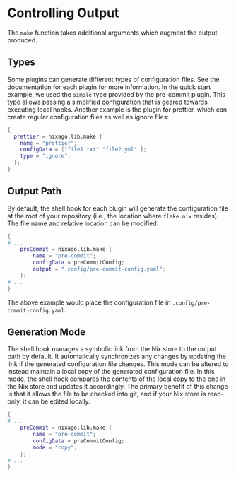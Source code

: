 # Controlling Output

The `make` function takes additional arguments which augment the output
produced.

## Types

Some plugins can generate different types of configuration files. See the
documentation for each plugin for more information. In the quick start example,
we used the `simple` type provided by the pre-commit plugin. This type allows
passing a simplified configuration that is geared towards executing local hooks.
Another example is the plugin for prettier, which can create regular
configuration files as well as ignore files:

```nix
{
  prettier = nixago.lib.make {
    name = "prettier";
    configData = ["file1.txt" "file2.yml" ];
    type = "ignore";
  };
}
```

## Output Path

By default, the shell hook for each plugin will generate the configuration file
at the root of your repository (i.e., the location where `flake.nix` resides).
The file name and relative location can be modified:

```nix
{
# ...
    preCommit = nixago.lib.make {
        name = "pre-commit";
        configData = preCommitConfig;
        output = ".config/pre-commit-config.yaml";
    };
# ...
}
```

The above example would place the configuration file in
`.config/pre-commit-config.yaml`.

## Generation Mode

The shell hook manages a symbolic link from the Nix store to the output path by
default. It automatically synchronizes any changes by updating the link if the
generated configuration file changes. This mode can be altered to instead
maintain a local copy of the generated configuration file. In this mode, the
shell hook compares the contents of the local copy to the one in the Nix store
and updates it accordingly. The primary benefit of this change is that it allows
the file to be checked into git, and if your Nix store is read-only, it can be
edited locally.

```nix
{
# ...
    preCommit = nixago.lib.make {
        name = "pre-commit";
        configData = preCommitConfig;
        mode = "copy";
    };
# ...
}
```
